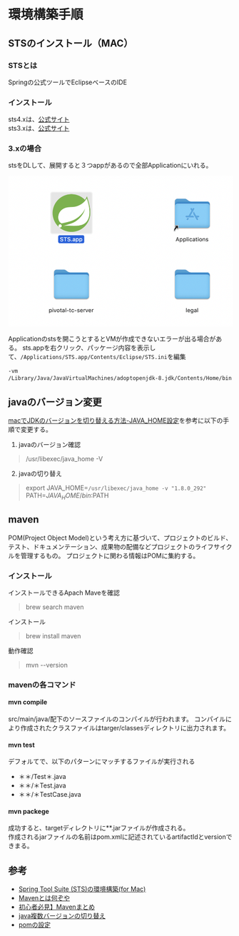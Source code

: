 # 環境構築手順
## STSのインストール（MAC）
### STSとは
Springの公式ツールでEclipseベースのIDE

### インストール
sts4.xは、[公式サイト](https://spring.io/tools)    
sts3.xは、[公式サイト](https://dist.springsource.com/release/STS/index.html)

### 3.xの場合
stsをDLして、展開すると３つappがあるので全部Applicationにいれる。

![](img/sts3_dl.png)

Applicationのstsを開こうとするとVMが作成できないエラーが出る場合がある。
sts.appを右クリック、パッケージ内容を表示して、` /Applications/STS.app/Contents/Eclipse/STS.ini `を編集

```
-vm
/Library/Java/JavaVirtualMachines/adoptopenjdk-8.jdk/Contents/Home/bin
```

## javaのバージョン変更
[macでJDKのバージョンを切り替える方法-JAVA_HOME設定](https://amateur-engineer.com/mac-java-version/)を参考に以下の手順で変更する。

1. javaのバージョン確認
> /usr/libexec/java_home -V

2. javaの切り替え
> export JAVA_HOME=`/usr/libexec/java_home -v "1.8.0_292"`
> PATH=$JAVA_HOME/bin:$PATH


## maven
POM(Project Object Model)という考え方に基づいて、プロジェクトのビルド、テスト、ドキュメンテーション、成果物の配備などプロジェクトのライフサイクルを管理するもの。
プロジェクトに関わる情報はPOMに集約する。
### インストール
インストールできるApach Maveを確認
> brew search maven

インストール

> brew install maven

動作確認
> mvn --version

### mavenの各コマンド
#### mvn compile
src/main/java/配下のソースファイルのコンパイルが行われます。
コンパイルにより作成されたクラスファイルはtarger/classesディレクトリに出力されます。

#### mvn test
デフォルてで、以下のパターンにマッチするファイルが実行される
- ＊＊/Test＊.java
- ＊＊/＊Test.java
- ＊＊/＊TestCase.java

#### mvn packege
成功すると、targetディレクトリに**.jarファイルが作成される。  
作成されるjarファイルの名前はpom.xmlに記述されているartifactIdとversionできまる。



## 参考
- [Spring Tool Suite (STS)の環境構築(for Mac)](https://zenn.dev/nakohama/articles/7ed3953bae7f33)
- [Mavenとは何ぞや](https://qiita.com/ASHITSUBO/items/6c2aa8dd55043781c6b4)
- [初心者必見】Mavenまとめ](https://qiita.com/enzen/items/8546357f4e67357fe730)
- [java複数バージョンの切り替え](https://style.potepan.com/articles/16344.html)
- [pomの設定](http://www.code-magagine.com/?p=2346)